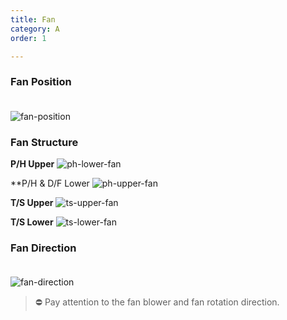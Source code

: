 ```yaml
---
title: Fan
category: A
order: 1

---
```


### **Fan Position**  
　  
![fan-position](https://user-images.githubusercontent.com/85915538/126117092-92a31c17-5e19-44d0-8312-896caa6e67ad.png)


### **Fan Structure**

**P/H Upper**
![ph-lower-fan](https://user-images.githubusercontent.com/85915538/126118499-ec0b1790-bc15-4f47-8273-5e641b995207.png)

**P/H & D/F Lower
![ph-upper-fan](https://user-images.githubusercontent.com/85915538/126118506-ec3cf692-b05b-421b-80bf-30e5dc1d6762.png)

**T/S Upper**
![ts-upper-fan](https://user-images.githubusercontent.com/85915538/126118519-a89dfe8c-fb37-42a3-a9d0-f47345a94730.png)

**T/S Lower**
![ts-lower-fan](https://user-images.githubusercontent.com/85915538/126118509-4ff8ec01-6496-4ab3-8142-c7d13abb4e1a.png)


### **Fan Direction**  
　  
![fan-direction](https://user-images.githubusercontent.com/85915538/126117295-1559f775-dcb3-437d-aea4-5a119aa917a4.png)

<!---
Fan Blower 방향과 회전 방향이 바뀌지 않게 주의해야한다.
--->

> ⛔ Pay attention to the fan blower and fan rotation direction.  
